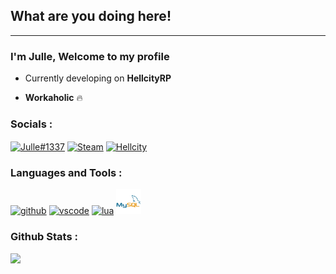 ## What are you doing here!
***

<h3 align="left">I'm Julle, Welcome to my profile</h3>

- Currently developing on **HellcityRP**

- **Workaholic** :fire:

### Socials :</h3>
<p align="left">
<a href="https://discordapp.com/users/298494111739281409" target="blank"><img align="center" src="https://www.svgrepo.com/show/353655/discord-icon.svg" alt="Julle#1337" height="50" width="50"/></a>
<a href="https://steamcommunity.com/id/vitunjulle" target="blank"><img align="center" src="https://upload.wikimedia.org/wikipedia/commons/thumb/c/c6/Breezeicons-apps-48-steam.svg/1200px-Breezeicons-apps-48-steam.svg.png" alt="Steam" height="50" width="50"/></a>
<a href="https://discord.gg/hellcityrp" target="blank"><img align="center" src="https://www.svgrepo.com/show/353655/discord-icon.svg" alt="Hellcity" height="50" width="50"/></a>
</p>


### Languages and Tools :</h3>
<a href="https://github.com/" target="_blank"> <img src="https://www.vectorlogo.zone/logos/github/github-tile.svg" alt="github" width="40" height="40"/></a>
<a href="https://code.visualstudio.com/" target="_blank"> <img src="https://www.vectorlogo.zone/logos/visualstudio_code/visualstudio_code-icon.svg" alt="vscode" width="40" height="40"/></a>
<a href="https://www.lua.org/" target="_blank"> <img src="https://upload.wikimedia.org/wikipedia/commons/thumb/c/cf/Lua-Logo.svg/1024px-Lua-Logo.svg.png" alt="lua" width="40" height="40"/></a>
<a href="https://www.mysql.com/" target="_blank"> <img src="https://raw.githubusercontent.com/devicons/devicon/master/icons/mysql/mysql-original-wordmark.svg" alt="mysql" width="40" height="40"/></a>
</p>

### Github Stats :
<p align="left">
    <img src="https://github-readme-streak-stats.herokuapp.com?user=VitunJulle&theme=github-dark-blue&hide_border=true"/>    
</p>
